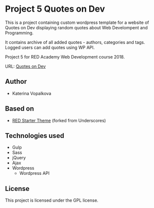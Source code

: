 # Project 5 Quotes on Dev

This is a project containing custom wordpress template for a website of Quotes on Dev displaying random quotes about Web Develompent and Programming.

It contains archive of all added quotes - authors, categories and tags. Logged users can add quotes using WP API.

Project 5 for RED Academy Web Development course 2018.

URL: [Quotes on Dev](https://kachniss.com/quotes-on-dev/)

## Author
* Katerina Vopalkova

## Based on
* [RED Starter Theme](https://github.com/redacademy/quotesondev-starter) (forked from Underscores)

## Technologies used
* Gulp
* Sass
* jQuery
* Ajax
* Wordpress 
    * Wordpress API

## License
This project is licensed under the GPL license.